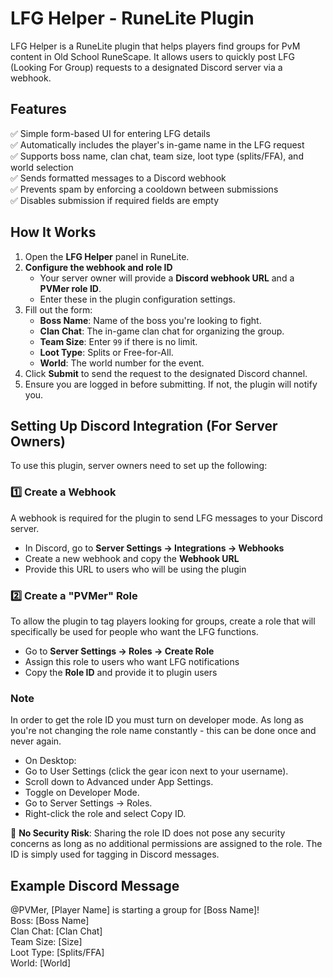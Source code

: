 # LFG Helper - RuneLite Plugin

LFG Helper is a RuneLite plugin that helps players find groups for PvM content in Old School RuneScape. It allows users to quickly post LFG (Looking For Group) requests to a designated Discord server via a webhook.

## Features
✅ Simple form-based UI for entering LFG details  
✅ Automatically includes the player's in-game name in the LFG request  
✅ Supports boss name, clan chat, team size, loot type (splits/FFA), and world selection  
✅ Sends formatted messages to a Discord webhook  
✅ Prevents spam by enforcing a cooldown between submissions  
✅ Disables submission if required fields are empty

## How It Works
1. Open the **LFG Helper** panel in RuneLite.
2. **Configure the webhook and role ID**
    - Your server owner will provide a **Discord webhook URL** and a **PVMer role ID**.
    - Enter these in the plugin configuration settings.
3. Fill out the form:
    - **Boss Name**: Name of the boss you're looking to fight.
    - **Clan Chat**: The in-game clan chat for organizing the group.
    - **Team Size**: Enter `99` if there is no limit.
    - **Loot Type**: Splits or Free-for-All.
    - **World**: The world number for the event.
4. Click **Submit** to send the request to the designated Discord channel.
5. Ensure you are logged in before submitting. If not, the plugin will notify you.

## Setting Up Discord Integration (For Server Owners)
To use this plugin, server owners need to set up the following:

### 1️⃣ Create a Webhook
A webhook is required for the plugin to send LFG messages to your Discord server.
- In Discord, go to **Server Settings → Integrations → Webhooks**
- Create a new webhook and copy the **Webhook URL**
- Provide this URL to users who will be using the plugin

### 2️⃣ Create a "PVMer" Role
To allow the plugin to tag players looking for groups, create a role that will specifically be used for people who want the LFG functions.
- Go to **Server Settings → Roles → Create Role**
- Assign this role to users who want LFG notifications
- Copy the **Role ID** and provide it to plugin users

### Note
In order to get the role ID you must turn on developer mode. As long as you're not changing the role name constantly - this can be done once and never again.
- On Desktop:
- Go to User Settings (click the gear icon next to your username).
- Scroll down to Advanced under App Settings.
- Toggle on Developer Mode.
- Go to Server Settings → Roles.
- Right-click the role and select Copy ID.

🔹 **No Security Risk**: Sharing the role ID does not pose any security concerns as long as no additional permissions are assigned to the role. The ID is simply used for tagging in Discord messages.

## Example Discord Message
@PVMer, [Player Name] is starting a group for [Boss Name]!<br>
Boss: [Boss Name]<br>
Clan Chat: [Clan Chat]<br>
Team Size: [Size]<br>
Loot Type: [Splits/FFA]<br>
World: [World]
